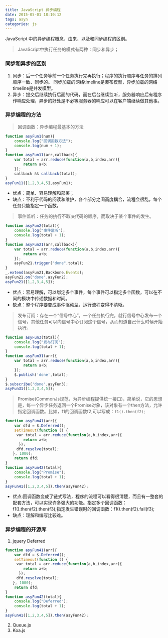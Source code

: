 ```yaml
---
title: JavaScript 异步编程
date: 2015-05-01 18:10:12
tags: asyn
categories: js
---
```

JavaScript 中的异步编程概念、由来，以及和同步编程的区别。

<!-- more -->
> JavaScript中执行任务的模式有两种：同步和异步；

### 同步和异步的区别
1. 同步：后一个任务等前一个任务执行完再执行；程序的执行顺序与任务的排列顺序一致、同步的。
同步加载的网络timeline是瀑布模型，异步加载的网络timeline是并发模型。
2. 异步：提交后继续执行后面的代码，而在后台继续监听，服务器响应后有程序作响应处理，异步的好处是不必等服务器的响应可以在客户端继续做其他事。

### 异步编程的方法
> 回调函数：异步编程最基本的方法

```javascript
function asyFun1(num){
    console.log("回调函数方法");
    console.log(num + 1);
}
function asyFun11(arr,callback){
    var total = arr.reduce(function(a,b,index,arr){
        return a+b;
    });
    callback && callback(total);
}
asyFun11([1,2,3,4,5],asyFun1);
```
* 优点：简单、容易理解和部署；
* 缺点：不利于代码的阅读和维护，各个部分之间高度耦合，流程会很乱，每个任务只能指定一个函数。

> 事件监听：任务的执行不取决代码的顺序，而取决于某个事件的发生。

```javascript
function asyFun2(total){
    console.log("事件监听");
    console.log(total + 1);
}
function asyFun21(arr,callback){
    var total = arr.reduce(function(a,b,index,arr){
        return a+b;
    });
    asyFun21.trigger("done",total);
}
_.extend(asyFun21,Backbone.Events);
asyFun21.on("done",asyFun2);
asyFun21([1,2,3,4,5]);
```
* 优点：容易理解，可以绑定多个事件，每个事件可以指定多个函数，可以在不同的模块中传递数据和时间。
* 缺点：整个程序要变成事件驱动型，运行流程变得不清晰。

> 发布订阅：存在一个“信号中心”，一个任务执行完，就行信号中心发布一个信号，其他任务可以向信号中心订阅这个信号，从而知道自己什么时候开始执行。

```javascript
function asyFun3(total){
    console.log("发布订阅");
    console.log(total + 1);
}
function asyFun31(arr){
    var total = arr.reduce(function(a,b,index,arr){
        return a+b;
    });
    $.publish('done',total);
}
$.subscribe('done',asyFun3);
asyFun31([1,2,3,4,5]);
```

> Promise(CommonJs规范，为异步编程提供统一接口)，简单说，它的思想是，每一个异步任务返回一个Promise对象，该对象有一个then方法，允许指定回调函数。比如，f1的回调函数f2,可以写成：`f1().then(f2)`;
```javascript
function asyFun41(arr){
    var dfd = $.Deferred();
    setTimeout(function () {
　　　var total = arr.reduce(function(a,b,index,arr){
        return a+b;
      });
　　　dfd.resolve(total);
　　}, 1000);
    return dfd;
}
function asyFun42(total){
    console.log("Promise");
    console.log(total + 1);
}
asyFun41([1,2,3,4,5]).then(asyFun42);
```
* 优点:回调函数变成了链式写法，程序的流程可以看得很清楚，而且有一整套的配套方法，可以实现许多强大的功能。指定多个回调函数：f1().then(f2).then(f3);指定发生错误时的回调函数：f1().then(f2).fail(f3);
* 缺点：理解和编写比较难。

### 异步编程的开源库

1. jquery Deferred
```javascript
function asyFun41(arr){
    var dfd = $.Deferred();
    setTimeout(function () {
　　　var total = arr.reduce(function(a,b,index,arr){
        return a+b;
      });
　　　dfd.resolve(total);
　　}, 1000);
    return dfd;
}
function asyFun42(total){
    console.log("Deferred");
    console.log(total + 1);
}
asyFun41([1,2,3,4,5]).then(asyFun42);
```
2. Queue.js
3. Koa.js